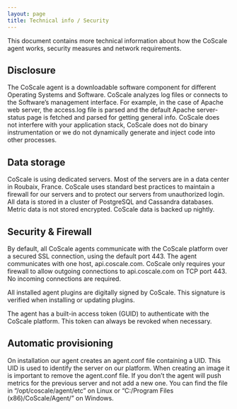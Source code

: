 ```yaml
---
layout: page
title: Technical info / Security
---
```


This document contains more technical information about how the CoScale agent works, security measures and network requirements.

## Disclosure
The CoScale agent is a downloadable software component for different Operating Systems and Software. CoScale analyzes log files or connects to the Software’s management interface. For example, in the case of Apache web server, the access.log file is parsed and the default Apache server-status page is fetched and parsed for getting general info. CoScale does not interfere with your application stack, CoScale does not do binary instrumentation or we do not dynamically generate and inject code into other processes.

## Data storage
CoScale is using dedicated servers. Most of the servers are in a data center in Roubaix, France. CoScale uses standard best practices to maintain a firewall for our servers and to protect our servers from unauthorized login.
All data is stored in a cluster of PostgreSQL and Cassandra databases. Metric data is not stored encrypted. CoScale data is backed up nightly.

## Security & Firewall

By default, all CoScale agents communicate with the CoScale platform over a secured SSL connection, using the default port 443. The agent communicates with one host, api.coscale.com. CoScale only requires your firewall to allow outgoing connections to api.coscale.com on TCP port 443. No incoming connections are required.

All installed agent plugins are digitally signed by CoScale. This signature is verified when installing or updating plugins.

The agent has a built-in access token (GUID) to authenticate with the CoScale platform. This token can always be revoked when necessary.

## Automatic provisioning

On installation our agent creates an agent.conf file containing a UID. This UID is used to identify the server on our platform. When creating an image it is important to remove the agent.conf file. If you don’t the agent will push metrics for the previous server and not add a new one. You can find the file in “/opt/coscale/agent/etc” on Linux or “C:/Program Files (x86)/CoScale/Agent/” on Windows.
